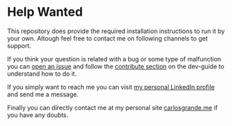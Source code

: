 # Help Wanted

This repository does provide the required installation instructions to run it by your own. Altough feel free to contact me on following channels to get support.


If you think your question is related with a bug or some type of malfunction you can [open an issue](https://github.com/charlstown/py-template/issues) and follow the [contribute section](/dev-guide/contribute/) on the dev-guide to understand how to do it.

If you simply want to reach me you can visit [my personal LinkedIn profile](https://www.linkedin.com/in/carlosgn/) and send me a message.

Finally you can directly contact me at my personal site [carlosgrande.me](https://carlosgrande.me/contact-me-carlos-grande/) if you have any doubts.